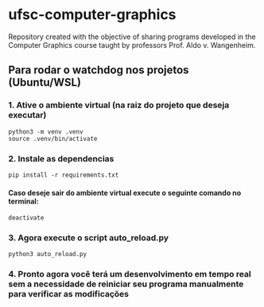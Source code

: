 # ufsc-computer-graphics
Repository created with the objective of sharing programs developed in the Computer Graphics course taught by professors Prof. Aldo v. Wangenheim.

## Para rodar o watchdog nos projetos (Ubuntu/WSL)


### 1. Ative o ambiente virtual (na raiz do projeto que deseja executar)
```
python3 -m venv .venv
source .venv/bin/activate
```

### 2. Instale as dependencias
`pip install -r requirements.txt`

#### Caso deseje sair do ambiente virtual execute o seguinte comando no terminal:
`deactivate`

### 3. Agora execute o script auto_reload.py
`python3 auto_reload.py`

### 4. Pronto agora você terá um desenvolvimento em tempo real sem a necessidade de reiniciar seu programa manualmente para verificar as modificações